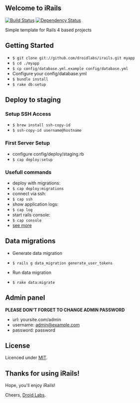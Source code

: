 ## Welcome to iRails

[![Build Status](https://secure.travis-ci.org/droidlabs/irails.png)](https://travis-ci.org/droidlabs/irails)
[![Dependency Status](https://gemnasium.com/droidlabs/irails.png)](https://gemnasium.com/droidlabs/irails)

Simple template for Rails 4 based projects

## Getting Started

* `$ git clone git://github.com/droidlabs/irails.git myapp`
* `$ cd ./myapp`
* `$ cp config/database.yml.example config/database.yml`
* Configure your config/database.yml
* `$ bundle install`
* `$ rake db:setup`

## Deploy to staging

### Setup SSH Access
* `$ brew install ssh-copy-id`
* `$ ssh-copy-id username@hostname`

### First Server Setup
* configure config/deploy/staging.rb
* `$ cap deploy:setup`

### Usefull commands
* deploy with migrations:
* `$ cap deploy:migrations`
* connect via ssh:
* `$ cap ssh`
* show application logs:
* `$ cap log`
* start rails console:
* `$ cap console`
* [see more](https://github.com/capistrano/capistrano/wiki/Capistrano-Tasks)

## Data migrations

* Generate data migration
* `$ rails g data_migration generate_user_tokens`

* Run data migration
* `$ rake data:migrate`

## Admin panel

**PLEASE DON'T FORGET TO CHANGE ADMIN PASSWORD**

* url: yoursite.com/admin
* username: admin@example.com
* password: password

## License

Licenced under [MIT](http://www.opensource.org/licenses/mit-license.php).

## Thanks for using iRails!

Hope, you'll enjoy iRails!

Cheers, [Droid Labs](http://droidlabs.pro).